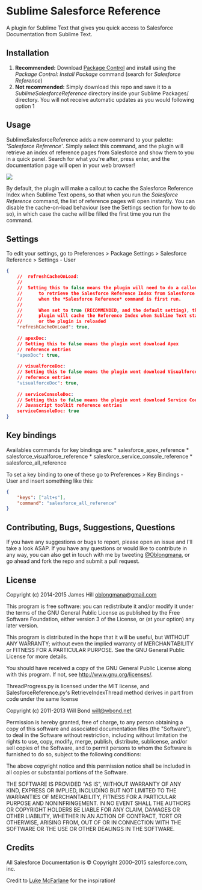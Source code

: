 # Sublime Salesforce Reference

A plugin for Sublime Text that gives you quick access to Salesforce Documentation from Sublime Text.

## Installation

1. **Recommended:** Download [Package Control](http://wbond.net/sublime_packages/package_control) and install using the *Package Control: Install Package* command (search for *Salesforce Reference*)
2. **Not recommended:** Simply download this repo and save it to a *SublimeSalesforceReference* directory inside your Sublime Packages/ directory. You will not receive automatic updates as you would following option 1

## Usage 

SublimeSalesforceReference adds a new command to your palette: *'Salesforce Reference'*. Simply select this command, and the plugin will retrieve an index of reference pages from Salesforce and show them to you in a quick panel. Search for what you're after, press enter, and the documentation page will open in your web browser!

![](http://oblongmana.com/images/doc/sublime-salesforce-reference/usage.png)

By default, the plugin will make a callout to cache the Salesforce Reference Index when Sublime Text opens, so that when you run the *Salesforce Reference* command, the list of reference pages will open instantly. You can disable the cache-on-load behaviour (see the Settings section for how to do so), in which case the cache will be filled the first time you run the command.

## Settings

To edit your settings, go to Preferences > Package Settings > Salesforce Reference > Settings - User

``` json
{
    //  refreshCacheOnLoad:
    //
    //  Setting this to false means the plugin will need to do a callout
    //      to retrieve the Salesforce Reference Index from Salesforce
    //      when the *Salesforce Reference* command is first run.
    //
    //      When set to true (RECOMMENDED, and the default setting), the
    //      plugin will cache the Reference Index when Sublime Text starts
    //      or the plugin is reloaded
    "refreshCacheOnLoad": true,
    
    // apexDoc:
    // Setting this to false means the plugin wont download Apex
    // reference entries
    "apexDoc": true,
    
    // visualforceDoc:
    // Setting this to false means the plugin wont download Visualforce
    // reference entries
    "visualforceDoc": true,
    
    // serviceConsoleDoc:
    // Setting this to false means the plugin wont download Service Console
    // Javascript toolkit reference entries
    serviceConsoleDoc: true
}
```

## Key bindings

Availables commands for key bindings are:
    * salesforce_apex_reference
    * salesforce_visualforce_reference
    * salesforce_service_console_reference
    * salesforce_all_reference

To set a key binding to one of these go to Preferences > Key Bindings - User
and insert something like this:
``` json
{
    "keys": ["alt+s"],
    "command": "salesforce_all_reference"
}
```

## Contributing, Bugs, Suggestions, Questions

If you have any suggestions or bugs to report, please open an issue and I'll take a look ASAP. If you have any questions or would like to contribute in any way, you can also get in touch with me by tweeting [@Oblongmana](http://twitter.com/oblongmana), or go ahead and fork the repo and submit a pull request.

## License

Copyright (c) 2014-2015 James Hill <oblongmana@gmail.com>

This program is free software: you can redistribute it and/or modify
it under the terms of the GNU General Public License as published by
the Free Software Foundation, either version 3 of the License, or
(at your option) any later version.

This program is distributed in the hope that it will be useful,
but WITHOUT ANY WARRANTY; without even the implied warranty of
MERCHANTABILITY or FITNESS FOR A PARTICULAR PURPOSE.  See the
GNU General Public License for more details.

You should have received a copy of the GNU General Public License
along with this program.  If not, see <http://www.gnu.org/licenses/>.


ThreadProgress.py is licensed under the MIT license, and SalesforceReference.py's RetrieveIndexThread method derives in part from code under the same license

Copyright (c) 2011-2013 Will Bond <will@wbond.net>

Permission is hereby granted, free of charge, to any person obtaining a copy of this software and associated documentation files (the "Software"), to deal in the Software without restriction, including without limitation the rights to use, copy, modify, merge, publish, distribute, sublicense, and/or sell copies of the Software, and to permit persons to whom the Software is furnished to do so, subject to the following conditions:

The above copyright notice and this permission notice shall be included in all copies or substantial portions of the Software.

THE SOFTWARE IS PROVIDED "AS IS", WITHOUT WARRANTY OF ANY KIND, EXPRESS OR IMPLIED, INCLUDING BUT NOT LIMITED TO THE WARRANTIES OF MERCHANTABILITY, FITNESS FOR A PARTICULAR PURPOSE AND NONINFRINGEMENT. IN NO EVENT SHALL THE AUTHORS OR COPYRIGHT HOLDERS BE LIABLE FOR ANY CLAIM, DAMAGES OR OTHER LIABILITY, WHETHER IN AN ACTION OF CONTRACT, TORT OR OTHERWISE, ARISING FROM, OUT OF OR IN CONNECTION WITH THE SOFTWARE OR THE USE OR OTHER DEALINGS IN THE SOFTWARE.


## Credits

All Salesforce Documentation is © Copyright 2000–2015 salesforce.com, inc.

Credit to [Luke McFarlane](https://github.com/lukemcfarlane) for the inspiration!
